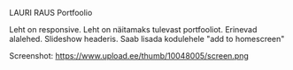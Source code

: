LAURI RAUS Portfoolio

Leht on responsive.
Leht on näitamaks tulevast portfooliot. Erinevad alalehed. Slideshow headeris.
Saab lisada kodulehele "add to homescreen"

Screenshot:
https://www.upload.ee/thumb/10048005/screen.png
